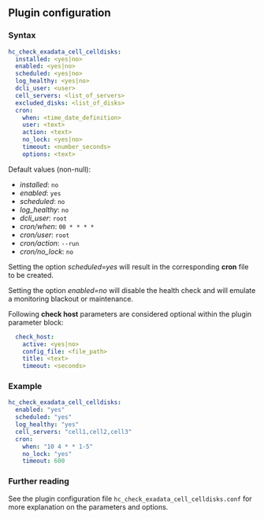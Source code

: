 ## Plugin configuration

### Syntax

```yaml
hc_check_exadata_cell_celldisks:
  installed: <yes|no>    
  enabled: <yes|no>
  scheduled: <yes|no>
  log_healthy: <yes|no>
  dcli_user: <user>
  cell_servers: <list_of_servers>
  excluded_disks: <list_of_disks>
  cron:
    when: <time_date_definition>
    user: <text>
    action: <text>
    no_lock: <yes|no>
    timeout: <number_seconds>
    options: <text>  
```

Default values (non-null):
* *installed*: `no`
* *enabled*: `yes`
* *scheduled*: `no`
* *log_healthy*: `no`
* *dcli_user*: `root`
* *cron/when*: `00 * * * *`
* *cron/user*: `root`
* *cron/action*: `--run`
* *cron/no_lock*: `no`

Setting the option *scheduled=yes* will result in the corresponding **cron** file to be created.

Setting the option *enabled=no* will disable the health check and will emulate a monitoring blackout or maintenance.

Following **check host** parameters are considered optional within the plugin parameter block:

```yaml
  check_host:
    active: <yes|no>
    config_file: <file_path>
    title: <text>
    timeout: <seconds>
```

### Example

```yaml
hc_check_exadata_cell_celldisks:
  enabled: "yes"
  scheduled: "yes"
  log_healthy: "yes"
  cell_servers: "cell1,cell2,cell3"
  cron:
    when: "10 4 * * 1-5"
    no_lock: "yes"
    timeout: 600
```

### Further reading

See the plugin configuration file `hc_check_exadata_cell_celldisks.conf` for more explanation on the parameters and options.
